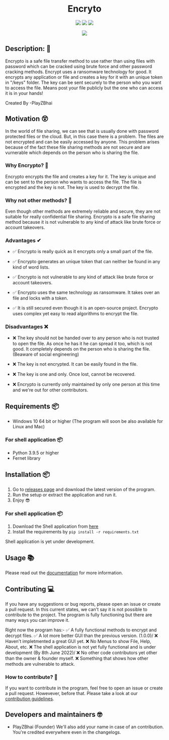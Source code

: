 <h1 align="center">Encryto</h1>
<p align="center">
  <img src="https://img.shields.io/github/v/release/PlayZBhai/encrypto"></img>
  <img src="https://img.shields.io/github/issues-raw/PlayZBhai/encrypto"></img>
  <img src="https://img.shields.io/github/license/PlayZBhai/encrypto?logoColor=orange"></img>
</p>

<p align="center">
  <img src="https://media.discordapp.net/attachments/760496001936261230/981236375175188520/unknown.png?width=719&height=568"></img>
</p>


## Description: 📒
Encrypto is a safe file transfer method to use rather than using files with password which can be cracked using brute force and other password cracking methods. Encrypt uses a ransomware technology for good. It encrypts any application or file and creates a key for it with an unique token in "/keys" folder. The key can be sent securely to the person who you want to access the file. Means post your file publicly but the one who can access it is in your hands!

Created By -PlayZBhai

## Motivation 😲
In the world of file sharing, we can see that is usually done with password protected files or the cloud. But, in this case there is a problem. The files are not encrypted and can be easily accessed by anyone. This problem arises because of the fact these file sharing methods are not secure and are vurnerable which depends on the person who is sharing the file.

### Why Encrypto? 🤔
Encrypto encrypts the file and creates a key for it. The key is unique and can be sent to the person who wants to access the file. The file is encrypted and the key is not. The key is used to decrypt the file.

### Why not other methods? 🤔
Even though other methods are extremely reliable and secure, they are not suitable for really confidential file sharing. Encrypto is a safe file sharing method because it is not vulnerable to any kind of attack like brute force or account takeovers. 

### Advantages ✔
- ✅ Encrypto is really quick as it encrypts only a small part of the file.

- ✅ Encrypto generates an unique token that can neither be found in any kind of word lists. 

- ✅ Encrypto is not vulnerable to any kind of attack like brute force or account takeovers.

- ✅ Encrypto uses the same technology as ransomware. It takes over an file and locks with a token.

- ✅ It is still secured even though it is an open-source project. Encrypto uses complex yet easy to read algorithms to encrypt the file.

### Disadvantages ❌
- ❌ The key should not be handed over to any person who is not trusted to open the file. As once he has it he can spread it too, which is not good. It completely depends on the person who is sharing the file. (Beaware of social engineering)

- ❌ The key is not encrypted. It can be easily found in the file.

- ❌ The key is one and only. Once lost, cannot be recovered.

- ❌ Encrypto is currently only maintained by only one person at this time and we're out for other contributors.

## Requirements 📦
- Windows 10 64 bit or higher (The program will soon be also available for Linux and Mac)

### For shell application 📦
- Python 3.9.5 or higher
- Fernet library

## Installation 📦
1. Go to [releases page](https://github.com/PlayZBhai/encrypto/releases) and download the latest version of the program.
2. Run the setup or extract the application and run it.
3. Enjoy 😎

### For shell application 📦
1. Download the Shell application from [here]()
2. Install the requirements by 
```pip install -r requirements.txt```

Shell application is yet under development.

## Usage 📚
Please read out the [documentation](https://playzbhai.github.io/encrypto/documentation.html) for more information.

## Contributing 💻
If you have any suggestions or bug reports, please open an issue or create a pull request. 
In this current states, we can't say it is not possible to contribute to the project. The program is fully functioning but there are many ways you can improve it.

Right now the program has:-
✅ A fully functional methods to encrypt and decrypt files.
✅ A lot more better GUI than the previous version. (1.0.0)/
❌ Haven't impletmented a great GUI yet.
❌ No Menus to show File, Help, About, etc.
❌ The shell application is not yet fully functional and is under development (By 8th June 2022)/
❌ No other code contributors yet other than the owner & founder myself. 
❌ Something that shows how other methods are vulnerable to attack.

### How to contribute? 📝
If you want to contribute in the program, feel free to open an issue or create a pull request. Howevever, before that. Please take a look at our [contribution guidelines](https://playzbhai.github.io.encrypto).

## Developers and maintainers 🤓
- PlayZBhai (Founder)
We'll also add your name in case of an contribution. You're credited everywhere even in the changelogs.